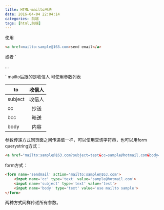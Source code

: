 ```yaml
---
title: HTML-mailto用法
date: 2016-04-04 22:04:14
categories: 前端
tags: [html,前端]
---
```

使用
``` html
<a href=mailto:sample@163.com>send email</a>
```
或者
`<form action="mailto:sample@163.com">
    ...
</form>`
mailto后跟的是收信人
<!--more-->
可使用参数列表

| to | 	 收信人 |
|---|:------:|
|  subject | 	 收信人 |
| cc | 	 抄送 |
| bcc | 	 暗送 |
| body | 	 内容 |
参数传递方式同页面之间传递值一样，可以使用查询字符串，也可以用form
querystring方式：
``` html
<a href="mailto:sample@163.com?subject=test&cc=sample@hotmail.com&body=use mailto sample">send mail</a>
```
form方式：
``` html
<form name='sendmail' action='mailto:sample@163.com'>
    <input name='cc' type='text' value='sample@hotmail.com'>
    <input name='subject' type='text' value='test'>
    <input name='body' type='text' value='use mailto sample'>
</form>
```
两种方式同样传递所有参数。
